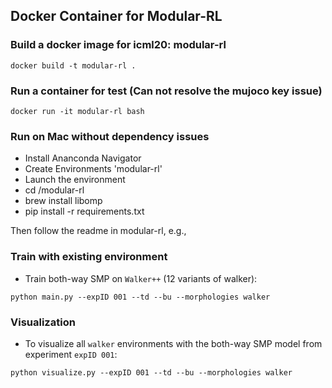## Docker Container for Modular-RL

### Build a docker image for icml20: modular-rl
```Shell
docker build -t modular-rl .
```
### Run a container for test (Can not resolve the mujoco key issue)
```Shell
docker run -it modular-rl bash 
```

### Run on Mac without dependency issues
* Install Ananconda Navigator
* Create Environments 'modular-rl'
* Launch the environment
* cd /modular-rl
* brew install libomp 
* pip install -r requirements.txt

Then follow the readme in modular-rl, e.g., 

### Train with existing environment
- Train both-way SMP on ``Walker++`` (12 variants of walker):
```Shell
python main.py --expID 001 --td --bu --morphologies walker
  ```

### Visualization
- To visualize all ``walker`` environments with the both-way SMP model from experiment ``expID 001``:
```Shell
python visualize.py --expID 001 --td --bu --morphologies walker
```